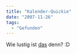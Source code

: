 ```yaml
---
title: "Kalender-Quickie"
date: "2007-11-26"
tags:
  - "Gefunden"
---
```


Wie lustig ist [das](http://www.humancalendar.com/) denn? :D
